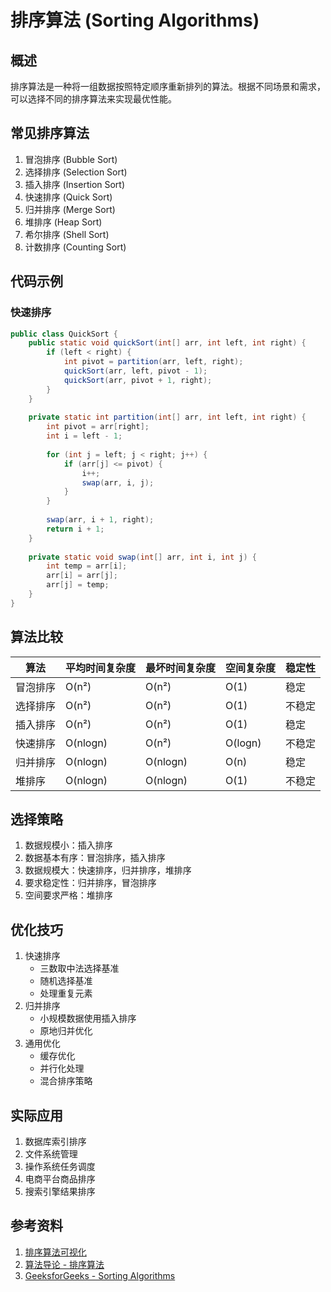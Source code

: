 # 排序算法 (Sorting Algorithms)

## 概述
排序算法是一种将一组数据按照特定顺序重新排列的算法。根据不同场景和需求，可以选择不同的排序算法来实现最优性能。

## 常见排序算法
1. 冒泡排序 (Bubble Sort)
2. 选择排序 (Selection Sort)
3. 插入排序 (Insertion Sort)
4. 快速排序 (Quick Sort)
5. 归并排序 (Merge Sort)
6. 堆排序 (Heap Sort)
7. 希尔排序 (Shell Sort)
8. 计数排序 (Counting Sort)

## 代码示例
### 快速排序
```java
public class QuickSort {
    public static void quickSort(int[] arr, int left, int right) {
        if (left < right) {
            int pivot = partition(arr, left, right);
            quickSort(arr, left, pivot - 1);
            quickSort(arr, pivot + 1, right);
        }
    }
    
    private static int partition(int[] arr, int left, int right) {
        int pivot = arr[right];
        int i = left - 1;
        
        for (int j = left; j < right; j++) {
            if (arr[j] <= pivot) {
                i++;
                swap(arr, i, j);
            }
        }
        
        swap(arr, i + 1, right);
        return i + 1;
    }
    
    private static void swap(int[] arr, int i, int j) {
        int temp = arr[i];
        arr[i] = arr[j];
        arr[j] = temp;
    }
}
```

## 算法比较
| 算法 | 平均时间复杂度 | 最坏时间复杂度 | 空间复杂度 | 稳定性 |
|------|----------------|----------------|------------|--------|
| 冒泡排序 | O(n²) | O(n²) | O(1) | 稳定 |
| 选择排序 | O(n²) | O(n²) | O(1) | 不稳定 |
| 插入排序 | O(n²) | O(n²) | O(1) | 稳定 |
| 快速排序 | O(nlogn) | O(n²) | O(logn) | 不稳定 |
| 归并排序 | O(nlogn) | O(nlogn) | O(n) | 稳定 |
| 堆排序 | O(nlogn) | O(nlogn) | O(1) | 不稳定 |

## 选择策略
1. 数据规模小：插入排序
2. 数据基本有序：冒泡排序，插入排序
3. 数据规模大：快速排序，归并排序，堆排序
4. 要求稳定性：归并排序，冒泡排序
5. 空间要求严格：堆排序

## 优化技巧
1. 快速排序
   - 三数取中法选择基准
   - 随机选择基准
   - 处理重复元素
2. 归并排序
   - 小规模数据使用插入排序
   - 原地归并优化
3. 通用优化
   - 缓存优化
   - 并行化处理
   - 混合排序策略

## 实际应用
1. 数据库索引排序
2. 文件系统管理
3. 操作系统任务调度
4. 电商平台商品排序
5. 搜索引擎结果排序

## 参考资料
1. [排序算法可视化](https://visualgo.net/en/sorting)
2. [算法导论 - 排序算法](https://mitpress.mit.edu/books/introduction-algorithms-fourth-edition)
3. [GeeksforGeeks - Sorting Algorithms](https://www.geeksforgeeks.org/sorting-algorithms/)